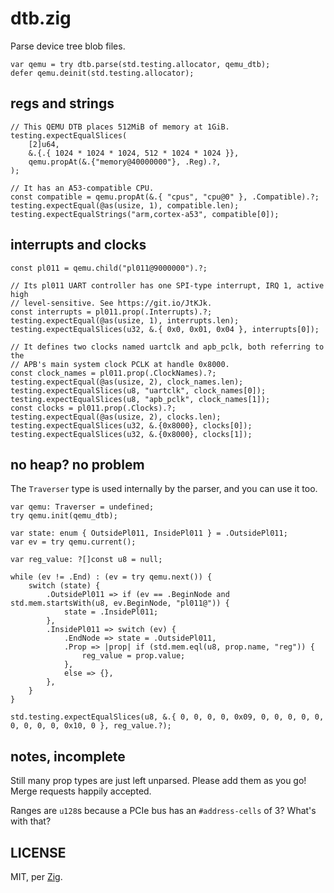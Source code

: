 # dtb.zig

Parse device tree blob files.

```zig
var qemu = try dtb.parse(std.testing.allocator, qemu_dtb);
defer qemu.deinit(std.testing.allocator);
```

## regs and strings

```zig
// This QEMU DTB places 512MiB of memory at 1GiB.
testing.expectEqualSlices(
    [2]u64,
    &.{.{ 1024 * 1024 * 1024, 512 * 1024 * 1024 }},
    qemu.propAt(&.{"memory@40000000"}, .Reg).?,
);

// It has an A53-compatible CPU.
const compatible = qemu.propAt(&.{ "cpus", "cpu@0" }, .Compatible).?;
testing.expectEqual(@as(usize, 1), compatible.len);
testing.expectEqualStrings("arm,cortex-a53", compatible[0]);
```

## interrupts and clocks

```zig
const pl011 = qemu.child("pl011@9000000").?;

// Its pl011 UART controller has one SPI-type interrupt, IRQ 1, active high
// level-sensitive. See https://git.io/JtKJk.
const interrupts = pl011.prop(.Interrupts).?;
testing.expectEqual(@as(usize, 1), interrupts.len);
testing.expectEqualSlices(u32, &.{ 0x0, 0x01, 0x04 }, interrupts[0]);

// It defines two clocks named uartclk and apb_pclk, both referring to the
// APB's main system clock PCLK at handle 0x8000.
const clock_names = pl011.prop(.ClockNames).?;
testing.expectEqual(@as(usize, 2), clock_names.len);
testing.expectEqualSlices(u8, "uartclk", clock_names[0]);
testing.expectEqualSlices(u8, "apb_pclk", clock_names[1]);
const clocks = pl011.prop(.Clocks).?;
testing.expectEqual(@as(usize, 2), clocks.len);
testing.expectEqualSlices(u32, &.{0x8000}, clocks[0]);
testing.expectEqualSlices(u32, &.{0x8000}, clocks[1]);
```

## no heap? no problem

The `Traverser` type is used internally by the parser, and you can use it too.

```zig
var qemu: Traverser = undefined;
try qemu.init(qemu_dtb);

var state: enum { OutsidePl011, InsidePl011 } = .OutsidePl011;
var ev = try qemu.current();

var reg_value: ?[]const u8 = null;

while (ev != .End) : (ev = try qemu.next()) {
    switch (state) {
        .OutsidePl011 => if (ev == .BeginNode and std.mem.startsWith(u8, ev.BeginNode, "pl011@")) {
            state = .InsidePl011;
        },
        .InsidePl011 => switch (ev) {
            .EndNode => state = .OutsidePl011,
            .Prop => |prop| if (std.mem.eql(u8, prop.name, "reg")) {
                reg_value = prop.value;
            },
            else => {},
        },
    }
}

std.testing.expectEqualSlices(u8, &.{ 0, 0, 0, 0, 0x09, 0, 0, 0, 0, 0, 0, 0, 0, 0, 0x10, 0 }, reg_value.?);
```

## notes, incomplete

Still many prop types are just left unparsed. Please add them as you go! Merge requests happily accepted.

Ranges are `u128`s because a PCIe bus has an `#address-cells` of 3? What's with that?

## LICENSE

MIT, per [Zig](https://github.com/ziglang/zig).
